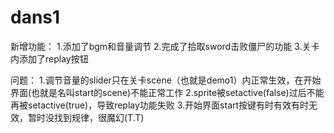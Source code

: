 # dans1
新增功能：
1.添加了bgm和音量调节
2.完成了拾取sword击败僵尸的功能
3.关卡内添加了replay按钮

问题：
1.调节音量的slider只在关卡scene（也就是demo1）内正常生效，在开始界面(也就是名叫start的scene)不能正常工作
2.sprite被setactive(false)过后不能再被setactive(true)，导致replay功能失败
3.开始界面start按键有时有效有时无效，暂时没找到规律，很魔幻(T.T)
